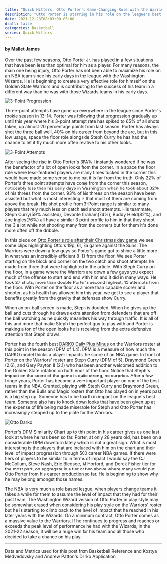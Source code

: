 ```yaml
---
title: "Quick Hitters: Otto Porter's Game-Changing Role with the Warriors"
description: "Otto Porter is starring in his role on the league's best team, a look at what he has done to be an effective veteran piece in the Warrior's rotation"
date: 2021-12-28T08:03:00-05:00
draft: false
categories: Basketball
series: Quick Hitters
---
```


#### by Mallet James

Over the past few seasons, Otto Porter Jr. has played in a few situations that have been less than optimal for him as a player. For many reasons, the main one being injury, Otto Porter has not been able to maximize his role on an NBA team since his early days in the league with the Washington Wizards. He is beginning to create a very effective role for himself on the Golden State Warriors and is contributing to the success of his team in a different way than he was with those Wizards teams in his early days.

![3-Point Progression](https://i.imgur.com/gAhDvE2.jpg)


Three-point attempts have gone up everywhere in the league since Porter's rookie season in 13-14. Porter was following that progression gradually up until this year where his 3-point attempt rate has spiked to 65% of all shots taken, up almost 20 percentage points from last season. Porter has always shot the three ball well, 40% on his career from beyond the arc, but in this low usage, space the floor role alongside Steph Curry he has had the chance to let it fly much more often relative to his other looks. 

![3-Point Attempts](https://i.imgur.com/RDgy2aB.jpg)


After seeing the rise in Otto Porter's 3PA% I instantly wondered if he was the benefactor of a lot of open looks from the corner. In a space the floor role where less-featured players are many times tucked in the corner this would have made some sense to me but it is far from the truth. Only 22% of Porter's three point attempts have come from the corner this season, noticeably less than his early days in Washington when he took about 32% of his threes from the corner. 93% of his threes on the season have been assisted but what is most interesting is that most of them are coming from above the break. His shot profile from 3-Point range is similar to many players that rely much less on catch and shoot attempts. His teammate, Steph Curry(59% assisted), Devonte Graham(74%), Buddy Hield(82%), and Joe Ingles(76%) all have a similar 3 point profile to him in that they shoot the 3 a lot while not shooting many from the corners but for them it's done more often off the dribble.

In this piece on [Otto Porter's role after their Christmas day game](https://www.goldenstateofmind.com/2021/12/26/22853978/warriors-suns-otto-porter-jr-film-breakdown) we see some clips highlighting Otto's 19p, 6r, 3a game against the Suns. The Warriors were down a few guys so Porter's game got to shine a little more in what was an incredibly efficient 8-13 from the floor. We see Porter starting on the block and corner on the two catch and shoot attempts he made from three that were highlighted in the article. With Steph Curry on the floor, in a game where the Warriors are down a few guys you expect much of the offense to start and end with him and it did in many ways. He took 27 shots, more than double Porter's second highest, 13 attempts from the floor. With Porter on the floor as a more than capable scorer and shooter, as his health has allowed him this year, we get to see a player that benefits greatly from the gravity that defenses show Curry.

When an on-ball screen is made, Steph is doubled. When he gives up the ball and cuts through he draws extra attention from defenders that are off the ball watching as he quickly meanders his way through traffic. It is all of this and more that make Steph the perfect guy to play with and Porter is making a ton of the open looks he is receiving from the extra defensive attention that Steph draws.

Porter has the fourth best [DARKO Daily Plus Minus](https://apanalytics.shinyapps.io/DARKO//_w_10aa28fa/#tab-7221-1) on the Warriors roster at this point in the season (DPM of 1.4). DPM is a measure of how much the DARKO model thinks a player impacts the score of an NBA game. In front of Porter on the Warriors' roster are Steph Curry (DPM of 5), Draymond Green (2.6), and Gary Payton II (2.1) who has been another welcomed addition to the Golden State rotation on both ends of the floor. Notice that Steph's impact on the score of the game is quite strong, no surprise. After a few fringe years, Porter has become a very important player on one of the best teams in the NBA. Granted, playing with Steph Curry and Draymond Green, rather than the Bulls and Magic rosters that Otto has played on in years past is a big step up. Someone has to be fourth in impact on the league's best team. Someone also has to knock down looks that have been given up at the expense of life being made miserable for Steph and Otto Porter has increasingly stepped up to the plate for the Warriors. 

![Otto Darko](https://i.imgur.com/KFTlPLI.jpg)


Porter's DPM Similarity Chart up to this point in his career gives us one last look at where he has been so far. Porter, at only 28 years old, has been on a considerable DPM downturn lately which is not a great sign. What is most interesting is the players that are included with him on the chart and their level of impact progression through 500 career NBA games. If there were tiers of players to be similar to in terms of impact I would say the CJ McCollum, Steve Nash, Eric Bledsoe, Al Horford, and Derek Fisher tier for the most part, on aggregate is a tier or two above where many would put Otto Porter from his career production so far. He is beginning to show why he may belong amongst those names.

The NBA is very much a role based league, when players change teams it takes a while for them to assume the level of impact that they had for their past team. The Washington Wizard version of Otto Porter in play style may be somewhat erased when considering his play style on the Warriors' roster but he is starting to climb back to the level of impact that he reached in his later years with the Wizards. On a minimum contract, Otto Porter comes as a massive value to the Warriors. If he continues to progress and reaches or exceeds the peak level of performance he had with the Wizards, in the 2021-22 season, it will be a huge win for his team and all those who decided to take a chance on his play.


---------------------------------------------------------------------------------------------------------------------------------------------

Data and Metrics used for this post from Basketball Reference and Kostya Medvedovsky and Andrew Patton's Darko Application